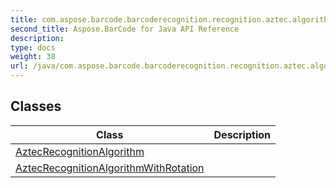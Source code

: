 ```yaml
---
title: com.aspose.barcode.barcoderecognition.recognition.aztec.algorithms
second_title: Aspose.BarCode for Java API Reference
description: 
type: docs
weight: 38
url: /java/com.aspose.barcode.barcoderecognition.recognition.aztec.algorithms/
---
```


## Classes

| Class | Description |
| --- | --- |
| [AztecRecognitionAlgorithm](../com.aspose.barcode.barcoderecognition.recognition.aztec.algorithms/aztecrecognitionalgorithm) |  |
| [AztecRecognitionAlgorithmWithRotation](../com.aspose.barcode.barcoderecognition.recognition.aztec.algorithms/aztecrecognitionalgorithmwithrotation) |  |
